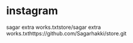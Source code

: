 # instagram

sagar extra works.txtstore/sagar extra works.txthttps://github.com/Sagarhakki/store.git